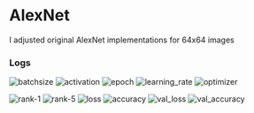 # AlexNet

I adjusted original AlexNet implementations for 64x64 images

### Logs


![batchsize](https://img.shields.io/badge/Batch%20Size-64-%234299E1) ![activation](https://img.shields.io/badge/Activation-relu-%234299E1) ![epoch](https://img.shields.io/badge/Epoch-60-%234299E1) ![learning_rate](https://img.shields.io/badge/Learning%20Rate-1e--3-%234299E1) ![optimizer](https://img.shields.io/badge/Optimizer-SGD-%234299E1)

![rank-1](https://img.shields.io/badge/Rank--1-36.68%25-%2348BB78) ![rank-5](https://img.shields.io/badge/Rank--5-62.50%25-%2348BB78) ![loss](https://img.shields.io/badge/Loss-3.2718-%2348BB78) ![accuracy](https://img.shields.io/badge/Accuracy-0.3875-%2348BB78) ![val_loss](https://img.shields.io/badge/Val%20Loss-3.3483-%2348BB78) ![val_accuracy](https://img.shields.io/badge/Val%20Accuracy-0.3760-%2348BB78) 
